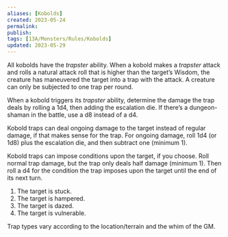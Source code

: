 ```yaml
---
aliases: [Kobolds]
created: 2023-05-24
permalink: 
publish: 
tags: [13A/Monsters/Rules/Kobolds]
updated: 2023-05-29
---
```


All kobolds have the *trapster* ability. When a kobold makes a *trapster* attack and rolls a natural attack roll that is higher than the target’s Wisdom, the creature has maneuvered the target into a trap with the attack. A creature can only be subjected to one trap per round.

When a kobold triggers its *trapster* ability, determine the damage the trap deals by rolling a 1d4, then adding the escalation die. If there’s a dungeon-shaman in the battle, use a d8 instead of a d4.

Kobold traps can deal ongoing damage to the target instead of regular damage, if that makes sense for the trap. For ongoing damage, roll 1d4 (or 1d8) plus the escalation die, and then subtract one (minimum 1).

Kobold traps can impose conditions upon the target, if you choose. Roll normal trap damage, but the trap only deals half damage (minimum 1). Then roll a d4 for the condition the trap imposes upon the target until the end of its next turn.

1.  The target is stuck.
2.  The target is hampered.
3.  The target is dazed.
4.  The target is vulnerable.

Trap types vary according to the location/terrain and the whim of the GM.